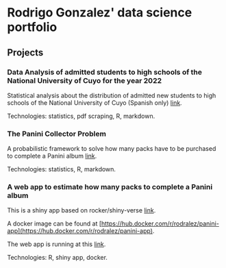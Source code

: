 # Rodrigo Gonzalez' data science portfolio

## Projects

###  Data Analysis of admitted students to high schools of the National University of Cuyo for the year 2022

Statistical analysis about the distribution of admitted new students to high schools of the National University of Cuyo (Spanish only)  [link](https://github.com/rodralez/ds-portfolio/tree/main/uncu-ingreso).

Technologies: statistics, pdf scraping, R, markdown.

### The Panini Collector Problem

A probabilistic framework to solve how many packs have to be purchased to complete a Panini album [link](https://github.com/rodralez/ds-portfolio/tree/main/panini).

Technologies: statistics, R, markdown.

### A web app to estimate how many packs to complete a Panini album

This is a shiny app based on rocker/shiny-verse [link](https://github.com/rodralez/ds-portfolio/tree/main/panini-app). 

A docker image can be found at [https://hub.docker.com/r/rodralez/panini-app](https://hub.docker.com/r/rodralez/panini-app).

The web app is running at this [link](https://model01.ingenieria.uncuyo.edu.ar/panini-app/).

Technologies: R, shiny app, docker.
